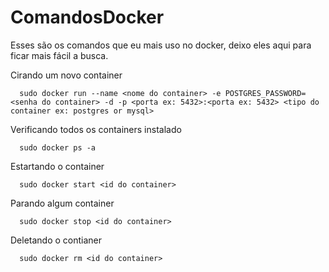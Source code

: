 # ComandosDocker
Esses são os comandos que eu mais uso no docker, deixo eles aqui para ficar mais fácil a busca.

Cirando um novo container
```console
  sudo docker run --name <nome do container> -e POSTGRES_PASSWORD=<senha do container> -d -p <porta ex: 5432>:<porta ex: 5432> <tipo do container ex: postgres or mysql>
```
Verificando todos os containers instalado

```console
  sudo docker ps -a
```

Estartando o container
```console
  sudo docker start <id do container>
```

Parando algum container
```console
  sudo docker stop <id do container>
```

Deletando o contianer 
```console
  sudo docker rm <id do container>
```
